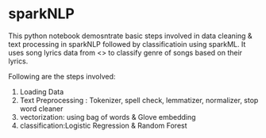 # sparkNLP
This python notebook demosntrate basic steps involved in data cleaning & text processing in sparkNLP followed by classificatioin using sparkML.
It uses song lyrics data from <> to classify genre of songs based on their lyrics.

Following are the steps involved:
1. Loading Data
2. Text Preprocessing : Tokenizer, spell check, lemmatizer, normalizer, stop word cleaner
3. vectorization: using bag of words & Glove embedding
4. classification:Logistic Regression & Random Forest


